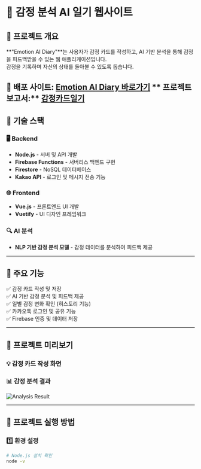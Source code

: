 # 📝 감정 분석 AI 일기 웹사이트

## 📌 프로젝트 개요
**"Emotion AI Diary"**는 사용자가 감정 카드를 작성하고, AI 기반 분석을 통해 감정을 피드백받을 수 있는 웹 애플리케이션입니다.  
감정을 기록하며 자신의 상태를 돌아볼 수 있도록 돕습니다.  

🚀 **배포 사이트:** [Emotion AI Diary 바로가기](https://insideu-e7710.firebaseapp.com)
   ** 프로젝트 보고서:** [감정카드일기](Project_EmotionCard_Diary/인사이드유_감정카드일기.pdf)
---

## 🔧 기술 스택
### 🖥️ **Backend**
- **Node.js** - 서버 및 API 개발
- **Firebase Functions** - 서버리스 백엔드 구현
- **Firestore** - NoSQL 데이터베이스
- **Kakao API** - 로그인 및 메시지 전송 기능

### 🌐 **Frontend**
- **Vue.js** - 프론트엔드 UI 개발
- **Vuetify** - UI 디자인 프레임워크

### 🔍 **AI 분석**
- **NLP 기반 감정 분석 모델** - 감정 데이터를 분석하여 피드백 제공

---

## 🎯 주요 기능
✅ 감정 카드 작성 및 저장  
✅ AI 기반 감정 분석 및 피드백 제공  
✅ 일별 감정 변화 확인 (히스토리 기능)  
✅ 카카오톡 로그인 및 공유 기능  
✅ Firebase 인증 및 데이터 저장  

---

## 📸 프로젝트 미리보기
### 💡 감정 카드 작성 화면


### 📊 감정 분석 결과
![Analysis Result](./assets/analysis_result.png)

---

## 🚀 프로젝트 실행 방법
### 1️⃣ 환경 설정
```bash
# Node.js 설치 확인
node -v


